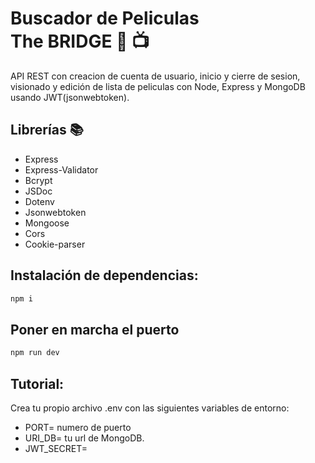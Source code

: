 # Buscador de Peliculas<br>The BRIDGE :movie_camera: :tv:
 
API REST con creacion de cuenta de usuario, inicio y cierre de sesion, visionado y edición de lista de peliculas con Node, Express y MongoDB usando JWT(jsonwebtoken).
 
## Librerías :books:
- Express  
- Express-Validator
- Bcrypt
- JSDoc
- Dotenv
- Jsonwebtoken
- Mongoose 
- Cors 
- Cookie-parser  
 
## Instalación de dependencias:
```javascript
npm i 
``` 

## Poner en marcha el puerto  
```javascript
npm run dev 
``` 
## Tutorial: 
Crea tu propio archivo .env con las siguientes variables de entorno: 
- PORT= numero de puerto 
- URI_DB= tu url de MongoDB.
- JWT_SECRET= 
